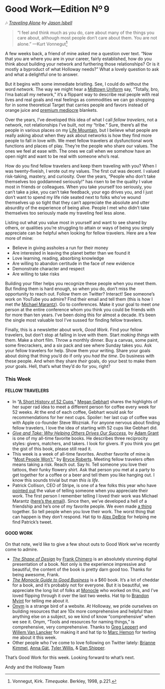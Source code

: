 # Good Work—Edition Nº 9

🎶
*[Traveling Alone](https://open.spotify.com/track/2w20fxExhXnMOwHnJPplj2?si=qUpGSoyfSX2TyYNGT2UX3A) by
[Jason Isbell](https://twitter.com/JasonIsbell)*

> “I feel and think much as you do, care about many of the things you care about,
although most people don’t care about them.
You are not alone.”
—Kurt Vonnegut[^timequakep.l0n7nk]

A few weeks back, a friend of mine asked me a question over text.
“Now that you are where you are in your career, fairly established, how do you think about
building your network and furthering those relationships?
Or is it mostly a byproduct of what Holloway needs?”
What a lovely question to ask and what a delightful one to answer.

But it begins with some immediate bristling.
See, I could do without the word *network*. The way we might hear a
[Midtown Uniform](https://www.instagram.com/midtownuniform) say, “Totally, bro, I’ma batcall
my network,” it’s a flippant way to describe real people with real lives and real goals
and real feelings as commodities we can go shopping for in some theoretical Target that
carries people and favors instead of orange juice and
[premium mediocre](https://www.ribbonfarm.com/2017/08/17/the-premium-mediocre-life-of-maya-millennial/)
blankets.

Over the years, I’ve developed this idea of what I call *fellow travelers*, not a network,
not relationships I’ve built, not my “tribe.”
Sure, there’s all the people in various places on my
[Life Mountain](https://waitbutwhy.com/2014/12/10-types-odd-friendships-youre-probably-part.html),
but I believe what people are really asking about when they ask about networks is how they
find more people to fall in love with.
We meet fellow travelers at dysfunctional work functions and places of play.
They’re the people who share our values.
The ones we feel at ease with.
The ones we call when we somehow have an open night and want to be real with someone who’s
real.

How do you find fellow travelers and keep them traveling with you?
When I was twenty-fiveish, I wrote out my values.
The first cut was decent.
I valued risk-taking, mastery, and curiosity.
Over the years, “People who don’t take themselves too goddamned seriously!”
has risen to be the quality I value most in friends or colleagues.
When you take yourself too seriously, you can’t take a joke, you can’t take feedback, your
ego drives you, and I just don’t want to spend my life ride seated next to folks who’ve
wound themselves up so tight that they can’t appreciate the absolute and utter absurdity
of the experience of being alive.
People I met who didn’t take themselves too seriously made my traveling feel less alone.

Listing out what you value most in yourself and want to see shared by others, or qualities
you’re struggling to attain or ways of being you simply appreciate can be helpful when
looking for fellow travelers.
Here are a few more of mine:

- Believe in giving assholes a run for their money
- Are interested in leaving the planet better than we found it
- Love learning, reading, absorbing knowledge
- Are willing to abandon certitude in the face of new evidence
- Demonstrate character and respect
- Are willing to take risks

Building your filter helps you recognize these people when you meet them.
But finding them is hard enough, so when you do, don’t miss the opportunity to reach out.
Follow them on Twitter?
Interact! See someone’s work on YouTube you admire?
Find their email and tell them (this is how I met *the*
[Michael Marantz](http://michaelmarantz.com/)). Go to conferences.
Make it your goal to meet *one* person at the entire conference whom you think you could
be friends with for more than ten years.
I’ve been doing this for almost a decade.
It’s been the single most valuable tool I’ve sussed for finding fellow travelers.

Finally, this is a newsletter about work, *Good Work*. Find your fellow travelers, but
don’t stop at falling in love with them.
Start *making things* with them.
Make a short film.
Throw a monthly dinner.
Buy a canvas, some paint, some firecrackers, and a six pack and see where Sunday takes
you. Ask your fellow travelers for help.
Show them your writing.
Share your goals about doing that thing you’d do if only you *had the time*. Do business
with these people.
And when they share *their* goals, do your best to make them *your* goals.
Hell, that’s what they’d do for you, right?

### This Week

#### FELLOW TRAVELERS

- In “[A Short History of 52 Cups](http://www.52cups.com/post/95162640035/a-short-history-of-52-cups),”
  [Megan Gebhart](http://www.megangebhart.com/) shares the highlights of her super rad idea to
  meet a different person for coffee every week for 52 weeks.
  At the end of each coffee, Gebhart would ask for recommendations for her next cups.
  Spoiler: her last cup of coffee was with Apple co-founder Steve Wozniak.
  For anyone nervous about finding fellow travelers, I love the idea of starting with 52
  cups like Gebhart did.
- [*Give and Take: Why Helping Others Drives Our Success*](https://www.amazon.com/Give-Take-Helping-Others-Success/dp/0143124986),
  by [Adam Grant](https://twitter.com/AdamMGrant) is one of my all-time favorite books.
  He describes three reciprocity styles:
  givers, matchers, and takers.
  I look for givers.
  If you think you get the gist of this book, please still read it.
- This week is a week of all-time favorites.
  Another favorite of mine is “[Most People Won’t](http://bryce.vc/post/64889707700/most-people-wont),”
  by [Bryce Roberts](https://twitter.com/bryce). Meeting fellow travelers often means taking a
  risk. Reach out.
  Say hi. Tell someone you love their tattoos, their funky flowery shirt.
  Ask that person you met at a party to get together for a coffee or a beer and tell them
  you like hanging out.
  I know this sounds trivial but man *this is life*.
- Patrick Collison, CEO of Stripe, is one of a few folks this year who have
  [pointed out](https://twitter.com/patrickc/status/1052380633253572608) the value of telling
  someone when you appreciate their work.
  The first person I remember telling I loved their work was Michael Marantz ([here’s the email](https://www.dropbox.com/s/eu753ohnf20994t/Screenshot%202019-03-29%2011.39.41.png?dl=0)).
  Since then, we’ve developed a hell of a friendship and he’s one of my favorite people.
  We even made [a thing](https://vimeo.com/44658040) together.
  So tell people when you love their work.
  The worst thing that can happen is they don’t respond.
  Hat tip to [Alex DeBrie](https://twitter.com/alexbdebrie/status/1111698618774364160) for
  helping me find Patrick’s tweet.

#### GOOD WORK

On that note, we’d like to give a few shout outs to Good Work we’ve recently come to
admire.

- [*The Shape of Design*](https://shapeofdesignbook.com/) by
  [Frank Chimero](https://twitter.com/frank_chimero) is an absolutely stunning digital
  presentation of a book.
  Not only is the experience impressive and beautiful, the content of the book is pretty
  darn good too.
  Thanks for being awesome, Frank.
- [*The Monocle Guide to Good Business*](https://monocle.com/shop/product/540412/the-monocle-guide-to-good-business/)
  is a $60 book.
  It’s a lot of cheddar for a book, and it’s probably not for everyone.
  But it is beautiful, we appreciate the long list of folks at
  [Monocle](https://twitter.com/MonocleMag) who worked on this, and I’ve loved flipping through
  it over the last two weeks.
  Hat tip to [Brandon Myint](https://twitter.com/brandonmyint) for telling me about it.
- [Onym](https://onym.co/) is a strange bird of a website.
  At Holloway, we pride ourselves on building resources that are 10x more comprehensive and
  helpful than anything else on a subject, so we kind of know “comprehensive” when we see
  it. Onym, “Tools and resources for naming things,” is comprehensive, very comprehensive.
  Thanks to [Greg Leppert](https://twitter.com/leppert) and
  [Willem Van Lancker](https://twitter.com/vanlancker) for making it and hat tip to
  [Marc Hemon](https://twitter.com/hemeon) for texting me about it this week.
- Other people who I’ve come to love following on Twitter lately:
  [Brianne Kimmel](https://twitter.com/briannekimmel), [Anna Gát](https://twitter.com/TheAnnaGat),
  [Tyler Willis](https://twitter.com/tylerwillis), & [Dan Shipper](https://twitter.com/danshipper).

That’s Good Work for this week.
Looking forward to what’s next.

Andy and the Holloway Team

[^timequakep.l0n7nk]: Vonnegut, Kirk. *Timequake*. Berkley, 1998, p.221.
